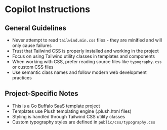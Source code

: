 # Copilot Instructions

## General Guidelines

- Never attempt to read `tailwind.min.css` files - they are minified and will only cause failures
- Trust that Tailwind CSS is properly installed and working in the project
- Focus on using Tailwind utility classes in templates and components
- When working with CSS, prefer reading source files like `typography.css` or custom CSS files
- Use semantic class names and follow modern web development practices

## Project-Specific Notes

- This is a Go Buffalo SaaS template project
- Templates use Plush templating engine (.plush.html files)
- Styling is handled through Tailwind CSS utility classes
- Custom typography styles are defined in `public/css/typography.css`

